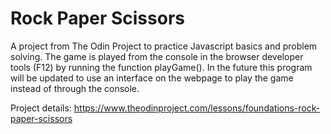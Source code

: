 # Rock Paper Scissors

A project from The Odin Project to practice Javascript basics and problem solving. The game is played from the console in the browser developer tools (F12) by running the function playGame(). In the future this program will be updated to use an interface on the webpage to play the game instead of through the console.

Project details: https://www.theodinproject.com/lessons/foundations-rock-paper-scissors